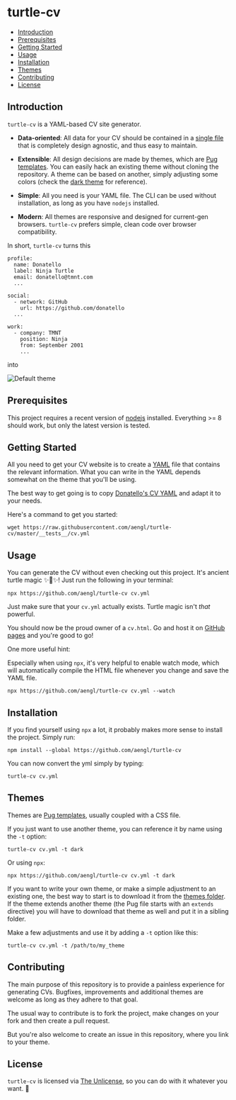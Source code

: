 # turtle-cv

<!-- TOC depthFrom:2 -->

- [Introduction](#introduction)
- [Prerequisites](#prerequisites)
- [Getting Started](#getting-started)
- [Usage](#usage)
- [Installation](#installation)
- [Themes](#themes)
- [Contributing](#contributing)
- [License](#license)

<!-- /TOC -->

## Introduction

`turtle-cv` is a YAML-based CV site generator.

- **Data-oriented**: All data for your CV should be contained in a [single file](__tests__/cv.yml) that is completely design agnostic, and thus easy to maintain.

- **Extensible**: All design decisions are made by themes, which are [Pug templates](https://github.com/pugjs/pug). You can easily hack an existing theme without cloning the repository. A theme can be based on another, simply adjusting some colors (check the [dark theme](themes/dark) for reference).

- **Simple**: All you need is your YAML file. The CLI can be used without installation, as long as you have `nodejs` installed.

- **Modern**: All themes are responsive and designed for current-gen browsers. `turtle-cv` prefers simple, clean code over browser compatibility.

In short, `turtle-cv` turns this

```
profile:
  name: Donatello
  label: Ninja Turtle
  email: donatello@tmnt.com
  ...

social:
  - network: GitHub
    url: https://github.com/donatello
  ...

work:
  - company: TMNT
    position: Ninja
    from: September 2001
    ...
```

into

![Default theme](https://aengl.github.io/static/turtle-cv/default.png)

## Prerequisites

This project requires a recent version of [nodejs](https://nodejs.org/en/) installed. Everything >= 8 should work, but only the latest version is tested.

## Getting Started

All you need to get your CV website is to create a [YAML](https://en.wikipedia.org/wiki/YAML) file that contains the relevant information. What you can write in the YAML depends somewhat on the theme that you'll be using.

The best way to get going is to copy [Donatello's CV YAML](https://github.com/aengl/turtle-cv/blob/master/__tests__/cv.yml) and adapt it to your needs.

Here's a command to get you started:

```
wget https://raw.githubusercontent.com/aengl/turtle-cv/master/__tests__/cv.yml
```

## Usage

You can generate the CV without even checking out this project. It's ancient turtle magic ✨🐢✨! Just run the following in your terminal:

```
npx https://github.com/aengl/turtle-cv cv.yml
```

Just make sure that your `cv.yml` actually exists. Turtle magic isn't _that_ powerful.

You should now be the proud owner of a `cv.html`. Go and host it on [GitHub pages](https://pages.github.com/) and you're good to go!

One more useful hint:

Especially when using `npx`, it's very helpful to enable watch mode, which will automatically compile the HTML file whenever you change and save the YAML file.

```
npx https://github.com/aengl/turtle-cv cv.yml --watch
```

## Installation

If you find yourself using `npx` a lot, it probably makes more sense to install the project. Simply run:

```
npm install --global https://github.com/aengl/turtle-cv
```

You can now convert the yml simply by typing:

```
turtle-cv cv.yml
```

## Themes

Themes are [Pug templates](https://github.com/pugjs/pug), usually coupled with a CSS file.

If you just want to use another theme, you can reference it by name using the `-t` option:

```
turtle-cv cv.yml -t dark
```

Or using `npx`:

```
npx https://github.com/aengl/turtle-cv cv.yml -t dark
```

If you want to write your own theme, or make a simple adjustment to an existing one, the best way to start is to download it from the [themes folder](themes). If the theme extends another theme (the Pug file starts with an `extends` directive) you will have to download that theme as well and put it in a sibling folder.

Make a few adjustments and use it by adding a `-t` option like this:

```
turtle-cv cv.yml -t /path/to/my_theme
```

## Contributing

The main purpose of this repository is to provide a painless experience for generating CVs. Bugfixes, improvements and additional themes are welcome as long as they adhere to that goal.

The usual way to contribute is to fork the project, make changes on your fork and then create a pull request.

But you're also welcome to create an issue in this repository, where you link to your theme.

## License

`turtle-cv` is licensed via [The Unlicense](LICENSE), so you can do with it whatever you want. 💛
